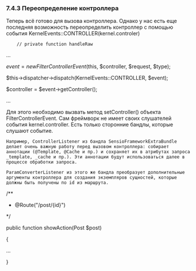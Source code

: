 ### 7.4.3 Переопределение контроллера

Теперь всё готово для вызова контроллера. Однако у нас есть еще последняя возможность переопределить контроллер с помощью события KernelEvents::CONTROLLER(kernel.controler)

        // private function handleRaw

…

$event = new FilterControllerEvent($this, $controller, $request, $type);

$this->dispatcher->dispatch(KernelEvents::CONTROLLER, $event);

$controller = $event->getController();

…

Для этого необходимо вызвать метод setController() объекта FilterControllerEvent. Сам фреймворк не имеет своих слушателей события kernel.controller. Есть только сторонние бандлы, которые слушают событие.

    Например, ControllerListener из бандла SensioFrameworkExtraBundle делает очень важную работу перед вызовом контроллера: собирает аннотации (@Template, @Cache и пр.) и сохраняет их в атрибутах запроса _template, _cache и пр.). Эти аннотации будут использоваться далее в процессе обработки запроса.

    ParamConverterListener из этого же бандла преобразует дополнительные аргументы контроллера для создания экземпляров сущностей, которые должны быть получены по id из маршрута.

 /**

 * @Route("/post/{id}")

 */

 public function showAction(Post $post)

 {

 ...

 }